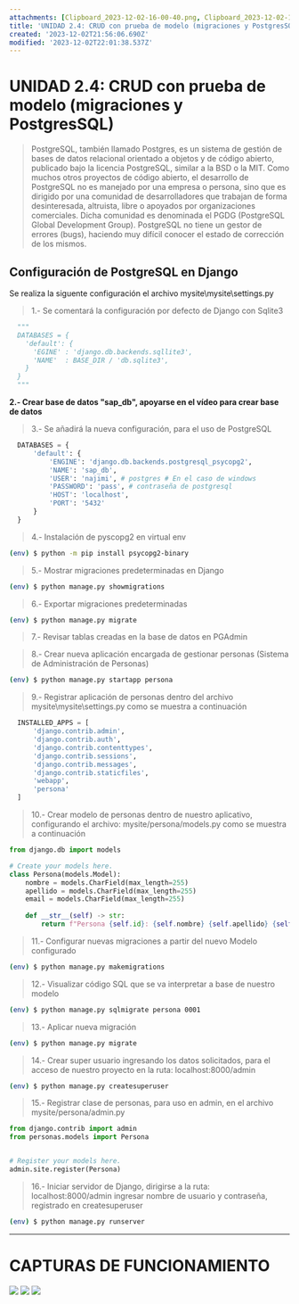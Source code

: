 ```yaml
---
attachments: [Clipboard_2023-12-02-16-00-40.png, Clipboard_2023-12-02-16-00-53.png, Clipboard_2023-12-02-16-01-38.png]
title: 'UNIDAD 2.4: CRUD con prueba de modelo (migraciones y PostgresSQL)'
created: '2023-12-02T21:56:06.690Z'
modified: '2023-12-02T22:01:38.537Z'
---
```


# UNIDAD 2.4: CRUD con prueba de modelo (migraciones y PostgresSQL)

>PostgreSQL, también llamado Postgres, es un sistema de gestión de bases de datos relacional orientado a objetos y de código abierto, publicado bajo la licencia PostgreSQL,​ similar a la BSD o la MIT.
Como muchos otros proyectos de código abierto, el desarrollo de PostgreSQL no es manejado por una empresa o persona, sino que es dirigido por una comunidad de desarrolladores que trabajan de forma desinteresada, altruista, libre o apoyados por organizaciones comerciales. Dicha comunidad es denominada el PGDG (PostgreSQL Global Development Group).
PostgreSQL no tiene un gestor de errores (bugs), haciendo muy difícil conocer el estado de corrección de los mismos.

## Configuración de PostgreSQL en Django

Se realiza la siguente configuración el archivo mysite\mysite\settings.py
>1.- Se comentará la configuración por defecto de Django con Sqlite3
```py
  """
  DATABASES = {
    'default': {
      'EGINE' : 'django.db.backends.sqllite3',
      'NAME'  : BASE_DIR / 'db.sqlite3',
    }
  }
  """
```

**2.- Crear base de datos "sap_db", apoyarse en el vídeo para crear base de datos**

>3.- Se añadirá la nueva configuración, para el uso de PostgreSQL
```py
  DATABASES = {
      'default': {
          'ENGINE': 'django.db.backends.postgresql_psycopg2',
          'NAME': 'sap_db',
          'USER': 'najimi', # postgres # En el caso de windows
          'PASSWORD': 'pass', # contraseña de postgresql
          'HOST': 'localhost',
          'PORT': '5432'
      }
  }
```

>4.- Instalación de pyscopg2 en virtual env
```bash
(env) $ python -m pip install psycopg2-binary
```

>5.- Mostrar migraciones predeterminadas en Django
```bash
(env) $ python manage.py showmigrations
```

>6.- Exportar migraciones predeterminadas
```bash
(env) $ python manage.py migrate
```

>7.- Revisar tablas creadas en la base de datos en PGAdmin

>8.- Crear nueva aplicación encargada de gestionar personas (Sistema de Administración de Personas)
```bash
(env) $ python manage.py startapp persona
```
>9.- Registrar aplicación de personas dentro del archivo mysite\mysite\settings.py como se muestra a continuación
```python
  INSTALLED_APPS = [
      'django.contrib.admin',
      'django.contrib.auth',
      'django.contrib.contenttypes',
      'django.contrib.sessions',
      'django.contrib.messages',
      'django.contrib.staticfiles',
      'webapp',
      'persona'
  ]
```

>10.- Crear modelo de personas dentro de nuestro aplicativo, configurando el archivo: mysite/persona/models.py como se muestra a continuación
```python
from django.db import models

# Create your models here.
class Persona(models.Model):
    nombre = models.CharField(max_length=255)
    apellido = models.CharField(max_length=255)
    email = models.CharField(max_length=255)
    
    def __str__(self) -> str:
        return f"Persona {self.id}: {self.nombre} {self.apellido} {self.email}"
```

>11.- Configurar nuevas migraciones a partir del nuevo Modelo configurado
```bash
(env) $ python manage.py makemigrations
```

>12.- Visualizar código SQL que se va interpretar a base de nuestro modelo
```bash
(env) $ python manage.py sqlmigrate persona 0001
```

>13.- Aplicar nueva migración
```bash
(env) $ python manage.py migrate
```

>14.- Crear super usuario ingresando los datos solicitados, para el acceso de nuestro proyecto en la ruta:
localhost:8000/admin

```bash
(env) $ python manage.py createsuperuser
```

>15.- Registrar clase de personas, para uso en admin, en el archivo mysite/persona/admin.py
```python
from django.contrib import admin
from personas.models import Persona


# Register your models here.
admin.site.register(Persona)
```

>16.- Iniciar servidor de Django, 
dirigirse a la ruta: localhost:8000/admin
ingresar nombre de usuario y contraseña, registrado en createsuperuser
```bash
(env) $ python manage.py runserver
```

---

# CAPTURAS DE FUNCIONAMIENTO

![](@attachment/Clipboard_2023-12-02-16-00-40.png)
![](@attachment/Clipboard_2023-12-02-16-00-53.png)
![](@attachment/Clipboard_2023-12-02-16-01-38.png)
